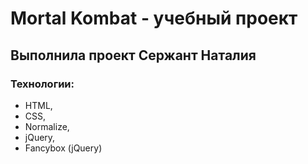 # Mortal Kombat - учебный проект
## Выполнила проект Сержант Наталия
### Технологии:
 - HTML,
 - CSS,
 - Normalize,
 - jQuery,
 - Fancybox (jQuery)
